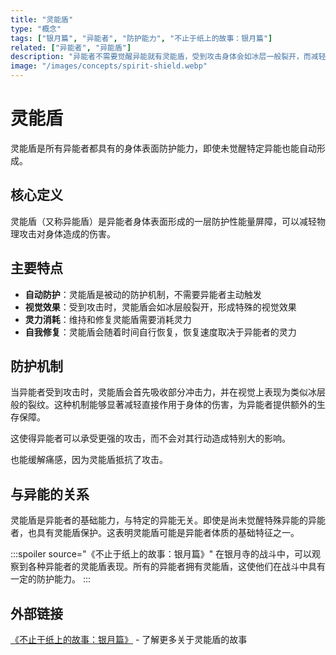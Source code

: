 ```yaml
---
title: "灵能盾"
type: "概念"
tags: ["银月篇", "异能者", "防护能力", "不止于纸上的故事：银月篇"]
related: ["异能者", "异能盾"]
description: "异能者不需要觉醒异能就有灵能盾，受到攻击身体会如冰层一般裂开，而减轻身体的受伤。"
image: "/images/concepts/spirit-shield.webp"
---
```

# 灵能盾

灵能盾是所有异能者都具有的身体表面防护能力，即使未觉醒特定异能也能自动形成。

## 核心定义

灵能盾（又称异能盾）是异能者身体表面形成的一层防护性能量屏障，可以减轻物理攻击对身体造成的伤害。

## 主要特点

- **自动防护**：灵能盾是被动的防护机制，不需要异能者主动触发
- **视觉效果**：受到攻击时，灵能盾会如冰层般裂开，形成特殊的视觉效果
- **灵力消耗**：维持和修复灵能盾需要消耗灵力
- **自我修复**：灵能盾会随着时间自行恢复，恢复速度取决于异能者的灵力

## 防护机制

当异能者受到攻击时，灵能盾会首先吸收部分冲击力，并在视觉上表现为类似冰层般的裂纹。这种机制能够显著减轻直接作用于身体的伤害，为异能者提供额外的生存保障。

这使得异能者可以承受更强的攻击，而不会对其行动造成特别大的影响。

也能缓解痛感，因为灵能盾抵抗了攻击。

## 与异能的关系

灵能盾是异能者的基础能力，与特定的异能无关。即使是尚未觉醒特殊异能的异能者，也具有灵能盾保护。这表明灵能盾可能是异能者体质的基础特征之一。

:::spoiler source="《不止于纸上的故事：银月篇》"
在银月寺的战斗中，可以观察到各种异能者的灵能盾表现。所有的异能者拥有灵能盾，这使他们在战斗中具有一定的防护能力。
:::

## 外部链接

[《不止于纸上的故事：银月篇》](https://tobenot.itch.io/beyond-books) - 了解更多关于灵能盾的故事 